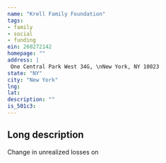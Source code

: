 ```yaml
---
name: "Krell Family Foundation"
tags:
- family
- social
- funding
ein: 260272142
homepage: ""
address: |
 One Central Park West 34G, \nNew York, NY 10023
state: "NY"
city: "New York"
lng: 
lat: 
description: ""
is_501c3: 
---
```


## Long description

Change in unrealized losses on
